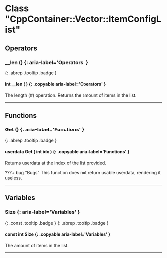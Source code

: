 # Class "CppContainer::Vector::ItemConfigList"
## Operators
### __len () {: aria-label='Operators' }
[ ](#){: .abrep .tooltip .badge }
#### int __len ( ) {: .copyable aria-label='Operators' }

The length (#) operation. Returns the amount of items in the list.

___ 
## Functions
### Get () {: aria-label='Functions' }
[ ](#){: .abrep .tooltip .badge }
#### userdata Get ( int idx ) {: .copyable aria-label='Functions' }

Returns userdata at the index of the list provided.

???+ bug "Bugs"
    This function does not return usable userdata, rendering it useless.

___ 
## Variables
### Size {: aria-label='Variables' }
[ ](#){: .const .tooltip .badge } [ ](#){: .abrep .tooltip .badge }
#### const int Size  {: .copyable aria-label='Variables' }

The amount of items in the list.

___ 
